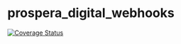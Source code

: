 # prospera_digital_webhooks

[![Coverage Status](https://coveralls.io/repos/mxabierto/prospera_digital_webhooks/badge.svg?branch=master&service=github)](https://coveralls.io/github/mxabierto/prospera_digital_webhooks?branch=master)
